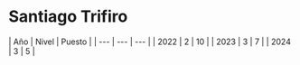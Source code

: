 <h1>Santiago Trifiro</h1>
| Año | Nivel | Puesto |
| --- | --- | --- |
| 2022 | 2 | 10 |
| 2023 | 3 | 7 |
| 2024 | 3 | 5 |
